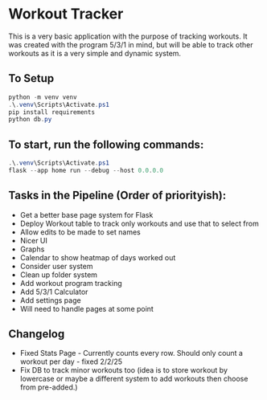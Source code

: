 # Workout Tracker

This is a very basic application with the purpose of tracking workouts. It was created with the program 5/3/1 in mind, but will be able to track other workouts as it is a very simple and dynamic system.


## To Setup
```powershell
python -m venv venv
.\.venv\Scripts\Activate.ps1
pip install requirements
python db.py
```
## To start, run the following commands:
```powershell
.\.venv\Scripts\Activate.ps1
flask --app home run --debug --host 0.0.0.0
```

## Tasks in the Pipeline (Order of priorityish): 
- Get a better base page system for Flask
- Deploy Workout table to track only workouts and use that to select from
- Allow edits to be made to set names
- Nicer UI
- Graphs
- Calendar to show heatmap of days worked out
- Consider user system
- Clean up folder system
- Add workout program tracking
- Add 5/3/1 Calculator
- Add settings page
- Will need to handle pages at some point

## Changelog
- Fixed Stats Page - Currently counts every row. Should only count a workout per day - fixed 2/2/25
- Fix DB to track minor workouts too (idea is to store workout by lowercase or maybe a different system to add workouts then choose from pre-added.)
    